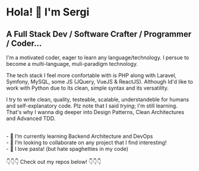 # Hola! 👋 I'm Sergi
## A Full Stack Dev / Software Crafter / Programmer / Coder...
I'm a motivated coder, eager to learn any language/technology. I persue to become a multi-language, muli-paradigm technology.

The tech stack I feel more confortable with is PHP along with Laravel, Symfony, MySQL, some JS (JQuery, VueJS & ReactJS). Although Id'd like to work with Python due to its clean, simple syntax and its versatility. 

I try to write clean, quality, testeable, scalable, understandeble for humans and self-explanatory code. Plz note that I said *trying*; I'm still learning. That's why I wanna dig deeper into Design Patterns, Clean Architectures and Advanced TDD. 

<br>
- 🌱 I’m currently learning Backend Architecture and DevOps </br>
- 👯 I’m looking to collaborate on any project that I find interesting! </br>
- 🍝 I love pasta! (but hate spaghetties in my code) </br>

<br>
👇👇👇 Check out my repos below! 👇👇👇

